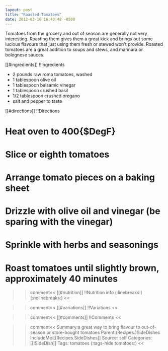 ```yaml
---
layout: post
title: "Roasted Tomatoes"
date: 2012-03-16 16:40:48 -0500
---
```

Tomatoes from the grocery and out of season are generally not very interesting. Roasting them gives them a great kick and brings out some lucious flavours that just using them fresh or stewed won't provide. Roasted tomatoes are a great addition to soups and stews, and marinara or bolognese sauces.

[[#ingredients]]
!!Ingredients
* 2 pounds raw roma tomatoes, washed
* 1 tablespoon olive oil
* 1 tablespoon balsamic vinegar
* 1 tablespoon crushed basil
* 1/2 tablespoon crushed oregano
* salt and pepper to taste

[[#directions]]
!!Directions

# Heat oven to 400{$DegF}

# Slice or eighth tomatoes

# Arrange tomato pieces on a baking sheet

# Drizzle with olive oil and vinegar (be sparing with the vinegar)

# Sprinkle with herbs and seasonings

# Roast tomatoes until slightly brown, approximately 40 minutes

>>comment<<
[[#nutrition]]
!!Nutrition info
(:linebreaks:)
(:nolinebreaks:)
>><<

>>comment<<
[[#variations]]
!!Variations
>><<

>>comment<<
[[#comments]]
!!Comments
>><<

>>comment<<
Summary:a great way to bring flavour to out-of-season or store-bought tomatoes
Parent:(Recipes.)SideDishes
IncludeMe:[[Recipes.SideDishes]]
Source: self
Categories:[[!SideDish]]
Tags: tomatoes
(:tags-hide tomatoes:)
>><<


